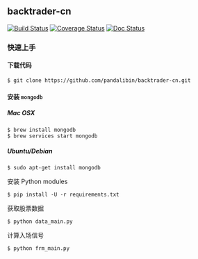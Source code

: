 ## backtrader-cn

[![Build Status](https://travis-ci.org/pandalibin/backtrader-cn.svg?branch=master)](https://travis-ci.org/pandalibin/backtrader-cn)
[![Coverage Status](https://codecov.io/gh/pandalibin/backtrader-cn/branch/master/graph/badge.svg)](https://codecov.io/gh/pandalibin/backtrader-cn)
[![Doc Status](https://readthedocs.org/projects/backtrader-cn/badge/?version=latest)](http://backtrader-cn.readthedocs.io/en/latest/?badge=latest)

### 快速上手

#### 下载代码

	$ git clone https://github.com/pandalibin/backtrader-cn.git

#### 安装 `mongodb`

##### Mac OSX

	$ brew install mongodb
	$ brew services start mongodb

##### Ubuntu/Debian

	$ sudo apt-get install mongodb

安装 Python modules

	$ pip install -U -r requirements.txt

获取股票数据

	$ python data_main.py

计算入场信号

	$ python frm_main.py
